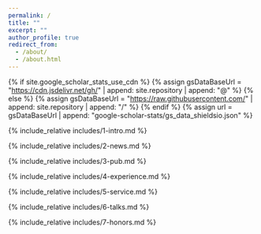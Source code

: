 ```yaml
---
permalink: /
title: ""
excerpt: ""
author_profile: true
redirect_from: 
  - /about/
  - /about.html
---
```


{% if site.google_scholar_stats_use_cdn %}
{% assign gsDataBaseUrl = "https://cdn.jsdelivr.net/gh/" | append: site.repository | append: "@" %}
{% else %}
{% assign gsDataBaseUrl = "https://raw.githubusercontent.com/" | append: site.repository | append: "/" %}
{% endif %}
{% assign url = gsDataBaseUrl | append: "google-scholar-stats/gs_data_shieldsio.json" %}


<span class='anchor' id='about-me'></span>

{% include_relative includes/1-intro.md %}

{% include_relative includes/2-news.md %}

{% include_relative includes/3-pub.md %}

{% include_relative includes/4-experience.md %}

{% include_relative includes/5-service.md %}

{% include_relative includes/6-talks.md %}

{% include_relative includes/7-honors.md %}










